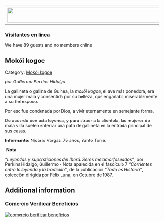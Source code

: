 <table><tbody><tr><td><center></center></td></tr><tr><td><center><a href="https://www.corrientes.gov.ar/" target="_blank"><img src="http://descubrircorrientes.com.ar/2012/index.php/795-cultura/8-leyenda-y-tradicion/leyendas-y-supersticiones-del-ibera/c2-seres-metamorfoseados/banner-corrientes.jpg" width="580" height="50" alt=""></a></center></td></tr></tbody></table>

### Visitantes en linea

We have 89 guests and no members online

## Mokõi kogoe

Category: [Mokõi kogoe](http://descubrircorrientes.com.ar/2012/index.php/795-cultura/8-leyenda-y-tradicion/leyendas-y-supersticiones-del-ibera/c2-seres-metamorfoseados/mokoi-kogoe)

_por Guillermo Perkins Hidalgo_

La gallineta o gallina de Guinea, la _mokõi kogoe_, el ave más ponedora, era una mujer mala y consentida por su belleza, que engañaba miserablemente a su fiel esposo.

Por eso fue condenada por Dios, a vivir eternamente en semejante forma.

De acuerdo con esta leyenda, y para atraer a la clientela, las mujeres de mala vida suelen enterrar una pata de gallineta en la entrada principal de sus casas.

**Informante**: Nicasio Vargas, 75 años, Santo Tomé.

 **Nota**

_“Leyendas y supersticiones del Iberá. Seres metamorfoseados”_, por Perkins Hidalgo, Guillermo - Nota aparecida en el fascículo 7 _“Corrientes entre la leyenda y la tradición”_, de la publicación _“Todo es Historia”_, colección dirigida por Félix Luna, en Octubre de 1987.

## Additional information

### Comercio Verificar Beneficios

[![comercio berificar beneficios](http://descubrircorrientes.com.ar/2012/index.php/795-cultura/8-leyenda-y-tradicion/leyendas-y-supersticiones-del-ibera/c2-seres-metamorfoseados/images/botones_beneficios/comercio_berificar_beneficios.png)](http://descubrircomercio.zapto.org/)